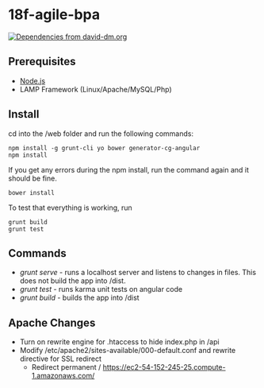 # 18f-agile-bpa

[![Dependencies from david-dm.org](https://david-dm.org/CRGTMobile/18f-agile-bpa.svg)](http://david-dm.org/CRGTMobile/18f-agile-bpa)

## Prerequisites

* [Node.js](https://nodejs.org)
* LAMP Framework (Linux/Apache/MySQL/Php)

## Install

cd into the /web folder and run the following commands:

	npm install -g grunt-cli yo bower generator-cg-angular
	npm install

If you get any errors during the npm install, run the command again and it should be fine.

	bower install

To test that everything is working, run

	grunt build
	grunt test

## Commands

* *grunt serve* - runs a localhost server and listens to changes in files. This does not build the app into /dist.
* *grunt test* - runs karma unit tests on angular code
* *grunt build* - builds the app into /dist

## Apache Changes

* Turn on rewrite engine for .htaccess to hide index.php in /api
* Modify /etc/apache2/sites-available/000-default.conf and rewrite directive for SSL redirect
  * Redirect permanent / https://ec2-54-152-245-25.compute-1.amazonaws.com/
